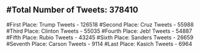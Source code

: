 #Total Number of Tweets: 378410 
---
#First Place: Trump Tweets - 126518
#Second Place: Cruz Tweets - 55988
#Third Place: Clinton Tweets - 55035
#Fourth Place: Jeb! Tweets - 54887
#Fifth Place: Rubio Tweets - 43245
#Sixth Place: Sanders Tweets - 26659
#Seventh Place: Carson Tweets - 9114
#Last Place: Kasich Tweets - 6964
